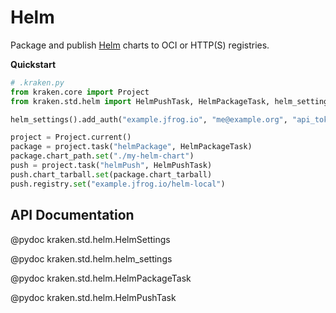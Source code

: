 # Helm

  [Helm]: https://helm.sh/

Package and publish [Helm][] charts to OCI or HTTP(S) registries.

__Quickstart__

```py
# .kraken.py
from kraken.core import Project
from kraken.std.helm import HelmPushTask, HelmPackageTask, helm_settings

helm_settings().add_auth("example.jfrog.io", "me@example.org", "api_token")

project = Project.current()
package = project.task("helmPackage", HelmPackageTask)
package.chart_path.set("./my-helm-chart")
push = project.task("helmPush", HelmPushTask)
push.chart_tarball.set(package.chart_tarball)
push.registry.set("example.jfrog.io/helm-local")
```

## API Documentation

@pydoc kraken.std.helm.HelmSettings

@pydoc kraken.std.helm.helm_settings

@pydoc kraken.std.helm.HelmPackageTask

@pydoc kraken.std.helm.HelmPushTask
